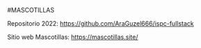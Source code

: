 #MASCOTILLAS

Repositorio 2022: https://github.com/AraGuzel666/ispc-fullstack

Sitio web Mascotillas: https://mascotillas.site/
